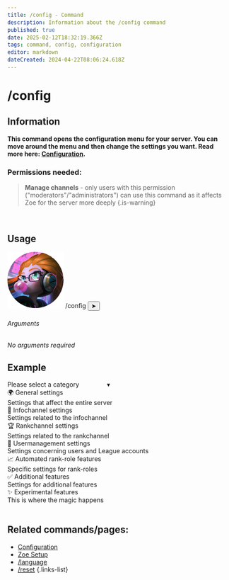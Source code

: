 ```yaml
---
title: /config - Command
description: Information about the /config command
published: true
date: 2025-02-12T18:32:19.366Z
tags: command, config, configuration
editor: markdown
dateCreated: 2024-04-22T08:06:24.618Z
---
```


# /config
## Information
**This command opens the configuration menu for your server. You can move around the menu and then change the settings you want. Read more here: [Configuration](/en/Zoe-Configuration/).**
<br>

### Permissions needed:
>**Manage channels** - only users with this permission ("moderators"/"administrators") can use this command as it affects Zoe for the server more deeply {.is-warning}

<br>

## Usage
<div class="discord-preview">
    <div class="dcp-chatbar">
        <img src="/zoe_logo.png" class="dcp-avatar">
        <span class="dcp-command">/config</span>
        <button class="dcp-send-btn">&#10148;</button> 
    </div>
</div>

###### Arguments
*No arguments required*
<br>
 
 
## Example
<div class="discord-preview">
	 <div class="dropdown">
                <div class="dropdown-selection">
                    <span>Please select a category &nbsp;&nbsp;&nbsp;&nbsp;&nbsp;&nbsp;&nbsp;&nbsp;&nbsp;&nbsp;&nbsp;&nbsp;&nbsp;&nbsp; ▾</span>
                </div>
                <div class="dropdown-item">
                    <span>🌍 General settings</span>
                    <div class="subtext">Settings that affect the entire server</div>
                </div>
                <div class="dropdown-item">
                    <span>📃 Infochannel settings</span>
                    <div class="subtext">Settings related to the infochannel</div>
                </div>
                <div class="dropdown-item">
                    <span>🏆 Rankchannel settings</span>
                    <div class="subtext">Settings related to the rankchannel</div>
                </div>
                <div class="dropdown-item">
                    <span>🔧 Usermanagement settings</span>
                    <div class="subtext">Settings concerning users and League accounts</div>
                </div>
                <div class="dropdown-item">
                    <span>📈 Automated rank-role features</span>
                    <div class="subtext">Specific settings for rank-roles</div>
                </div>
                <div class="dropdown-item">
                    <span>✅ Additional features</span>
                    <div class="subtext">Settings for additional features</div>
                </div>
                <div class="dropdown-item">
                    <span>✨ Experimental features</span>
                    <div class="subtext">This is where the magic happens</div>
                </div>
            </div>
</div>
<br>

## Related commands/pages:
-   [Configuration](/en/Zoe-Configuration/)
-   [Zoe Setup](/en/setup/)
-   [/language](/en/commands/administrative/language/)
-   [/reset](/en/commands/administrative/reset/)
{.links-list}